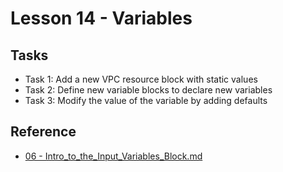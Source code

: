# Lesson 14 - Variables

## Tasks

- Task 1: Add a new VPC resource block with static values
- Task 2: Define new variable blocks to declare new variables
- Task 3: Modify the value of the variable by adding defaults

## Reference

- [06 - Intro_to_the_Input_Variables_Block.md](https://github.com/btkrausen/hashicorp/blob/master/terraform/Hands-On%20Labs/Section%2004%20-%20Understand%20Terraform%20Basics/06%20-%20Intro_to_the_Input_Variables_Block.md)
